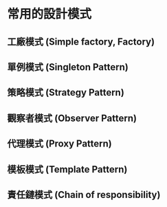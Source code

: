 # 常用的設計模式


## 工廠模式 (Simple factory, Factory)



## 單例模式 (Singleton Pattern)



## 策略模式 (Strategy Pattern)



## 觀察者模式 (Observer Pattern)



## 代理模式 (Proxy Pattern)



## 模板模式 (Template Pattern)



## 責任鏈模式 (Chain of responsibility)



